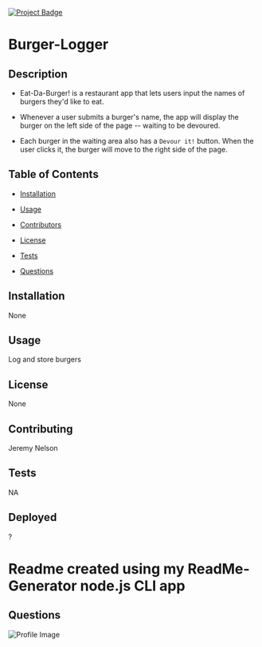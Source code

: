 

[![Project Badge](https://img.shields.io/badge/Application-Awesome-green)](https://github.com/Swif242/ReadMe-Generator)
# Burger-Logger

## Description 
* Eat-Da-Burger! is a restaurant app that lets users input the names of burgers they'd like to eat.

* Whenever a user submits a burger's name, the app will display the burger on the left side of the page -- waiting to be devoured.

* Each burger in the waiting area also has a `Devour it!` button. When the user clicks it, the burger will move to the right side of the page.


## Table of Contents 

- [Installation](#installation)

- [Usage](#usage)

- [Contributors](#contributors)

- [License](#license)

- [Tests](#tests)

- [Questions](#questions)

## Installation 

None

## Usage 

Log and store burgers

## License 

None

## Contributing 

Jeremy Nelson

## Tests 

NA

## Deployed
?
# Readme created using my ReadMe-Generator node.js CLI app 

## Questions 

![Profile Image](https://avatars3.githubusercontent.com/u/58095369?v=4)
